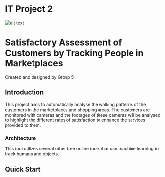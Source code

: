
# IT Project 2
![alt text](https://github.com/bunCha-cob/ITP2-group-5/blob/master/Images/Logo.png)

# Satisfactory Assessment of Customers by Tracking People in Marketplaces
Created and designed by Group 5
## Introduction
This project aims to automatically analyse the walking patterns of the customers in the marketplaces and shopping areas. The customers are monitored with cameras and the footages of these cameras will be analysed to highlight the different rates of satisfaction to enhance the services provided to them. 

### Architecture
This tool utilizes several other free online tools that use machine learning to track humans and objects. 

## Quick Start


